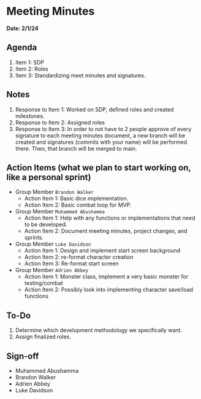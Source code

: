 # Meeting Minutes
**Date: 2/1/24**

## Agenda

1. Item 1: SDP 
2. Item 2: Roles
3. Item 3: Standardizing meet minutes and signatures. 

## Notes

1. Response to Item 1: Worked on SDP, defined roles and created milestones.
2. Response to Item 2: Assigned roles
3. Response to Item 3: In order to not have to 2 people approve of every signature to each meeting minutes document, a new branch will be created and signatures (commits with your name) will be performed there. Then, that branch will be merged to main.

## Action Items (what we plan to start working on, like a personal sprint) 

* Group Member `Brandon Walker`
    * Action Item 1: Basic dice implementation.
    * Action Item 2: Basic combat loop for MVP.
* Group Member `Muhammed Abushamma`
    * Action Item 1: Help with any functions or implementations that need to be developed.
    * Action Item 2: Document meeting minutes, project changes, and sprints.
* Group Member `Luke Davidson`
    * Action Item 1: Design and implement start screen background
    * Action Item 2: re-format character creation
    * Action Item 3: Re-format start screen
* Group Member `Adrien Abbey`
    * Action Item 1: Monster class, implement a very basic monster for testing/combat
    * Action Item 2: Possibly look into implementing character save/load functions

## To-Do

1. Determine which development methodology we specifically want.
1. Assign finalized roles.

## Sign-off

* Muhammed Abushamma
* Brandon Walker
* Adrien Abbey
* Luke Davidson
